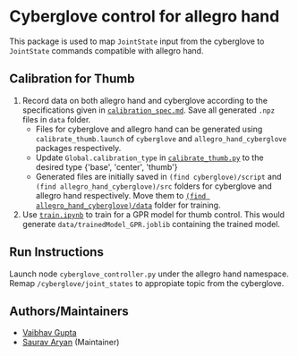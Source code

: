 # Cyberglove control for allegro hand
This package is used to map `JointState` input from the cyberglove to `JointState` commands compatible with allegro hand.

## Calibration for Thumb
1. Record data on both allegro hand and cyberglove according to the specifications given in [`calibration_spec.md`](calibration_spec.md). Save all generated `.npz` files in `data` folder.
    - Files for cyberglove and allegro hand can be generated using `calibrate_thumb.launch` of `cyberglove` and `allegro_hand_cyberglove` packages respectively.
    - Update `Global.calibration_type` in [`calibrate_thumb.py`](src/calibrate_thumb.py#L36) to the desired type {'base', 'center', 'thumb'}
    - Generated files are initially saved in `(find cyberglove)/script` and `(find allegro_hand_cyberglove)/src` folders for cyberglove and allegro hand respectively. Move them to [`(find allegro_hand_cyberglove)/data`](data) folder for training.
2. Use [`train.ipynb`](src/train.ipynb) to train for a GPR model for thumb control. This would generate `data/trainedModel_GPR.joblib` containing the trained model.

## Run Instructions
Launch node `cyberglove_controller.py` under the allegro hand namespace. Remap `/cyberglove/joint_states` to appropiate topic from the cyberglove.

## Authors/Maintainers
- [Vaibhav Gupta](https://github.com/guptavaibhav0)
- [Saurav Aryan](https://github.com/aryansaurav) (Maintainer)
